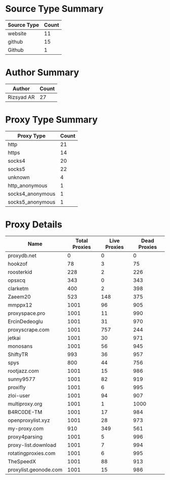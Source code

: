 # Source Type Summary

| Source Type | Count |
|-------------|-------|
| website | 11 |
| github | 15 |
| Github | 1 |


# Author Summary

| Author | Count |
|--------|-------|
| Rizsyad AR | 27 |


# Proxy Type Summary

| Proxy Type | Count |
|------------|-------|
| http | 21 |
| https | 14 |
| socks4 | 20 |
| socks5 | 22 |
| unknown | 4 |
| http_anonymous | 1 |
| socks4_anonymous | 1 |
| socks5_anonymous | 1 |


# Proxy Details

| Name | Total Proxies | Live Proxies | Dead Proxies |
|------|---------------|--------------|---------------|
| proxydb.net | 0 | 0 | 0 |
| hookzof | 78 | 3 | 75 |
| roosterkid | 228 | 2 | 226 |
| opsxcq | 343 | 0 | 343 |
| clarketm | 400 | 2 | 398 |
| Zaeem20 | 523 | 148 | 375 |
| mmppx12 | 1001 | 96 | 905 |
| proxyspace.pro | 1001 | 11 | 990 |
| ErcinDedeoglu | 1001 | 31 | 970 |
| proxyscrape.com | 1001 | 757 | 244 |
| jetkai | 1001 | 30 | 971 |
| monosans | 1001 | 56 | 945 |
| ShiftyTR | 993 | 36 | 957 |
| spys | 800 | 44 | 756 |
| rootjazz.com | 1001 | 15 | 986 |
| sunny9577 | 1001 | 82 | 919 |
| proxifly | 1001 | 6 | 995 |
| zloi-user | 1001 | 94 | 907 |
| multiproxy.org | 1001 | 1 | 1000 |
| B4RC0DE-TM | 1001 | 17 | 984 |
| openproxylist.xyz | 1001 | 28 | 973 |
| my-proxy.com | 910 | 349 | 561 |
| proxy4parsing | 1001 | 5 | 996 |
| proxy-list.download | 1001 | 7 | 994 |
| rotatingproxies.com | 1001 | 6 | 995 |
| TheSpeedX | 1001 | 88 | 913 |
| proxylist.geonode.com | 1001 | 15 | 986 |
